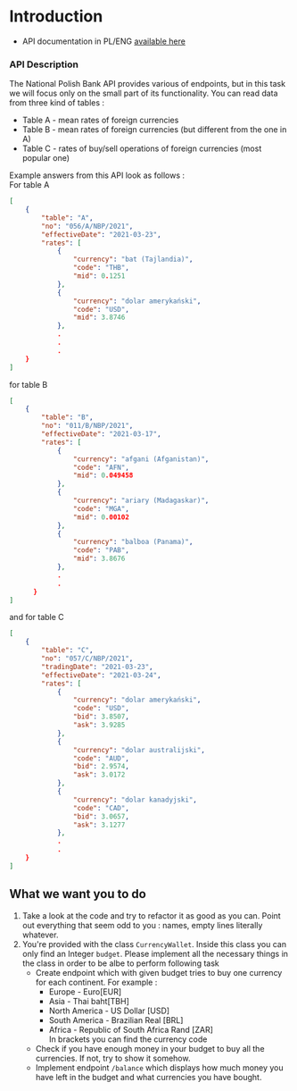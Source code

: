 # Introduction
* API documentation in PL/ENG [available here](http://api.nbp.pl/en.html)

### API Description
The National Polish Bank API provides various of endpoints, but in this task we will focus only on the small part of its functionality.
You can read data from three kind of tables : 
* Table A - mean rates of foreign currencies
* Table B - mean rates of foreign currencies (but different from the one in A)
* Table C - rates of buy/sell operations of foreign currencies (most popular one)

Example answers from this API look as follows :  
For table A
```json
[
    {
        "table": "A",
        "no": "056/A/NBP/2021",
        "effectiveDate": "2021-03-23",
        "rates": [
            {
                "currency": "bat (Tajlandia)",
                "code": "THB",
                "mid": 0.1251
            },
            {
                "currency": "dolar amerykański",
                "code": "USD",
                "mid": 3.8746
            },
            .
            .
            .
    }
]
``` 
for table B
```json
[
    {
        "table": "B",
        "no": "011/B/NBP/2021",
        "effectiveDate": "2021-03-17",
        "rates": [
            {
                "currency": "afgani (Afganistan)",
                "code": "AFN",
                "mid": 0.049458
            },
            {
                "currency": "ariary (Madagaskar)",
                "code": "MGA",
                "mid": 0.00102
            },
            {
                "currency": "balboa (Panama)",
                "code": "PAB",
                "mid": 3.8676
            },
            .
            .
      }
]
```
and for table C

```json
[
    {
        "table": "C",
        "no": "057/C/NBP/2021",
        "tradingDate": "2021-03-23",
        "effectiveDate": "2021-03-24",
        "rates": [
            {
                "currency": "dolar amerykański",
                "code": "USD",
                "bid": 3.8507,
                "ask": 3.9285
            },
            {
                "currency": "dolar australijski",
                "code": "AUD",
                "bid": 2.9574,
                "ask": 3.0172
            },
            {
                "currency": "dolar kanadyjski",
                "code": "CAD",
                "bid": 3.0657,
                "ask": 3.1277
            },
            .
            .
    }
]
```
## What we want you to do
1. Take a look at the code and try to refactor it as good as you can. Point out everything that seem odd to you : names, empty lines literally whatever.
2. You're provided with the class `CurrencyWallet`. Inside this class you can only find an Integer `budget`. Please implement all the necessary things in the class in order to be albe to perform following task
    * Create endpoint which with given budget tries to buy one currency for each continent. For example : 
        * Europe - Euro[EUR]
        * Asia - Thai baht[TBH]
        * North America - US Dollar [USD]
        * South America - Brazilian Real [BRL]
        * Africa - Republic of South Africa Rand [ZAR]  
        In brackets you can find the currency code 
    * Check if you have enough money in your budget to buy all the currencies. If not, try to show it somehow.  
    * Implement endpoint `/balance` which displays how much money you have left in the budget and what currencies you have bought.
```
